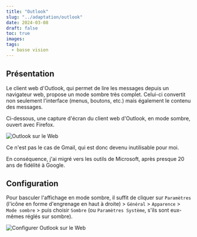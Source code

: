 ```yaml
---
title: "Outlook"
slug: "../adaptation/outlook"
date: 2024-03-08
draft: false
toc: true
images:
tags:
  - basse vision
---
```

## Présentation
Le client web d'Outlook, qui permet de lire les messages depuis un navigateur web, propose un mode sombre très complet. Celui-ci convertit non seulement l'interface (menus, boutons, etc.) mais également le contenu des messages. 

Ci-dessous, une capture d'écran du client web d'Outlook, en mode sombre, ouvert avec Firefox.

![Outlook sur le Web](/vision/outlook-webmail-fr.png)

Ce n'est pas le cas de Gmail, qui est donc devenu inutilisable pour moi.

En conséquence, j'ai migré vers les outils de Microsoft, après presque 20 ans de fidélité à Google.

## Configuration
Pour basculer l'affichage en mode sombre, il suffit de cliquer sur `Paramètres` (l'icône en forme d'engrenage en haut à droite) > `Général` > `Apparence` > `Mode sombre` > puis choisir `Sombre` (ou `Paramètres Système`, s'ils sont eux-mêmes réglés sur sombre).

![Configurer Outlook sur le Web](/vision/outlook-webmail-settings-fr.png)